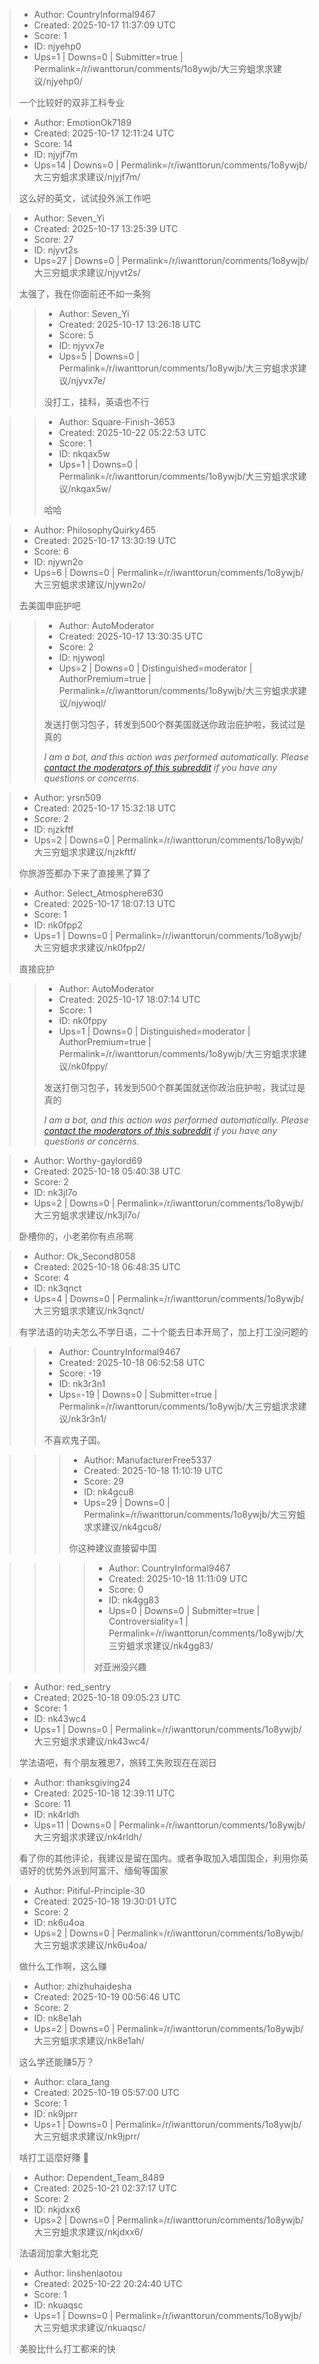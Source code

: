 > - Author: CountryInformal9467
> - Created: 2025-10-17 11:37:09 UTC
> - Score: 1
> - ID: njyehp0
> - Ups=1 | Downs=0 | Submitter=true | Permalink=/r/iwanttorun/comments/1o8ywjb/大三穷蛆求求建议/njyehp0/
>
> 一个比较好的双非工科专业

> - Author: EmotionOk7189
> - Created: 2025-10-17 12:11:24 UTC
> - Score: 14
> - ID: njyjf7m
> - Ups=14 | Downs=0 | Permalink=/r/iwanttorun/comments/1o8ywjb/大三穷蛆求求建议/njyjf7m/
>
> 这么好的英文，试试投外派工作吧

> - Author: Seven_Yi
> - Created: 2025-10-17 13:25:39 UTC
> - Score: 27
> - ID: njyvt2s
> - Ups=27 | Downs=0 | Permalink=/r/iwanttorun/comments/1o8ywjb/大三穷蛆求求建议/njyvt2s/
>
> 太强了，我在你面前还不如一条狗

>> - Author: Seven_Yi
>> - Created: 2025-10-17 13:26:18 UTC
>> - Score: 5
>> - ID: njyvx7e
>> - Ups=5 | Downs=0 | Permalink=/r/iwanttorun/comments/1o8ywjb/大三穷蛆求求建议/njyvx7e/
>>
>> 没打工，挂科，英语也不行

>> - Author: Square-Finish-3653
>> - Created: 2025-10-22 05:22:53 UTC
>> - Score: 1
>> - ID: nkqax5w
>> - Ups=1 | Downs=0 | Permalink=/r/iwanttorun/comments/1o8ywjb/大三穷蛆求求建议/nkqax5w/
>>
>> 哈哈

> - Author: PhilosophyQuirky465
> - Created: 2025-10-17 13:30:19 UTC
> - Score: 6
> - ID: njywn2o
> - Ups=6 | Downs=0 | Permalink=/r/iwanttorun/comments/1o8ywjb/大三穷蛆求求建议/njywn2o/
>
> 去美国申庇护吧

>> - Author: AutoModerator
>> - Created: 2025-10-17 13:30:35 UTC
>> - Score: 2
>> - ID: njywoql
>> - Ups=2 | Downs=0 | Distinguished=moderator | AuthorPremium=true | Permalink=/r/iwanttorun/comments/1o8ywjb/大三穷蛆求求建议/njywoql/
>>
>> 发送打倒习包子，转发到500个群美国就送你政治庇护啦，我试过是真的
>> 
>> *I am a bot, and this action was performed automatically. Please [contact the moderators of this subreddit](/message/compose/?to=/r/iwanttorun) if you have any questions or concerns.*

> - Author: yrsn509
> - Created: 2025-10-17 15:32:18 UTC
> - Score: 2
> - ID: njzkftf
> - Ups=2 | Downs=0 | Permalink=/r/iwanttorun/comments/1o8ywjb/大三穷蛆求求建议/njzkftf/
>
> 你旅游签都办下来了直接黑了算了

> - Author: Select_Atmosphere630
> - Created: 2025-10-17 18:07:13 UTC
> - Score: 1
> - ID: nk0fpp2
> - Ups=1 | Downs=0 | Permalink=/r/iwanttorun/comments/1o8ywjb/大三穷蛆求求建议/nk0fpp2/
>
> 直接庇护

>> - Author: AutoModerator
>> - Created: 2025-10-17 18:07:14 UTC
>> - Score: 1
>> - ID: nk0fppy
>> - Ups=1 | Downs=0 | Distinguished=moderator | AuthorPremium=true | Permalink=/r/iwanttorun/comments/1o8ywjb/大三穷蛆求求建议/nk0fppy/
>>
>> 发送打倒习包子，转发到500个群美国就送你政治庇护啦，我试过是真的
>> 
>> *I am a bot, and this action was performed automatically. Please [contact the moderators of this subreddit](/message/compose/?to=/r/iwanttorun) if you have any questions or concerns.*

> - Author: Worthy-gaylord69
> - Created: 2025-10-18 05:40:38 UTC
> - Score: 2
> - ID: nk3jl7o
> - Ups=2 | Downs=0 | Permalink=/r/iwanttorun/comments/1o8ywjb/大三穷蛆求求建议/nk3jl7o/
>
> 卧槽你的，小老弟你有点吊啊

> - Author: Ok_Second8058
> - Created: 2025-10-18 06:48:35 UTC
> - Score: 4
> - ID: nk3qnct
> - Ups=4 | Downs=0 | Permalink=/r/iwanttorun/comments/1o8ywjb/大三穷蛆求求建议/nk3qnct/
>
> 有学法语的功夫怎么不学日语，二十个能去日本开局了，加上打工没问题的

>> - Author: CountryInformal9467
>> - Created: 2025-10-18 06:52:58 UTC
>> - Score: -19
>> - ID: nk3r3n1
>> - Ups=-19 | Downs=0 | Submitter=true | Permalink=/r/iwanttorun/comments/1o8ywjb/大三穷蛆求求建议/nk3r3n1/
>>
>> 不喜欢鬼子国。

>>> - Author: ManufacturerFree5337
>>> - Created: 2025-10-18 11:10:19 UTC
>>> - Score: 29
>>> - ID: nk4gcu8
>>> - Ups=29 | Downs=0 | Permalink=/r/iwanttorun/comments/1o8ywjb/大三穷蛆求求建议/nk4gcu8/
>>>
>>> 你这种建议直接留中国

>>>> - Author: CountryInformal9467
>>>> - Created: 2025-10-18 11:11:09 UTC
>>>> - Score: 0
>>>> - ID: nk4gg83
>>>> - Ups=0 | Downs=0 | Submitter=true | Controversiality=1 | Permalink=/r/iwanttorun/comments/1o8ywjb/大三穷蛆求求建议/nk4gg83/
>>>>
>>>> 对亚洲没兴趣

> - Author: red_sentry
> - Created: 2025-10-18 09:05:23 UTC
> - Score: 1
> - ID: nk43wc4
> - Ups=1 | Downs=0 | Permalink=/r/iwanttorun/comments/1o8ywjb/大三穷蛆求求建议/nk43wc4/
>
> 学法语吧，有个朋友雅思7，旅转工失败现在在润日

> - Author: thanksgiving24
> - Created: 2025-10-18 12:39:11 UTC
> - Score: 11
> - ID: nk4rldh
> - Ups=11 | Downs=0 | Permalink=/r/iwanttorun/comments/1o8ywjb/大三穷蛆求求建议/nk4rldh/
>
> 看了你的其他评论，我建议是留在国内。或者争取加入墙国国企，利用你英语好的优势外派到阿富汗、缅甸等国家

> - Author: Pitiful-Principle-30
> - Created: 2025-10-18 19:30:01 UTC
> - Score: 2
> - ID: nk6u4oa
> - Ups=2 | Downs=0 | Permalink=/r/iwanttorun/comments/1o8ywjb/大三穷蛆求求建议/nk6u4oa/
>
> 做什么工作啊，这么赚

> - Author: zhizhuhaidesha
> - Created: 2025-10-19 00:56:46 UTC
> - Score: 2
> - ID: nk8e1ah
> - Ups=2 | Downs=0 | Permalink=/r/iwanttorun/comments/1o8ywjb/大三穷蛆求求建议/nk8e1ah/
>
> 这么学还能赚5万？

> - Author: clara_tang
> - Created: 2025-10-19 05:57:00 UTC
> - Score: 1
> - ID: nk9jprr
> - Ups=1 | Downs=0 | Permalink=/r/iwanttorun/comments/1o8ywjb/大三穷蛆求求建议/nk9jprr/
>
> 啥打工這麼好賺 🤣

> - Author: Dependent_Team_8489
> - Created: 2025-10-21 02:37:17 UTC
> - Score: 2
> - ID: nkjdxx6
> - Ups=2 | Downs=0 | Permalink=/r/iwanttorun/comments/1o8ywjb/大三穷蛆求求建议/nkjdxx6/
>
> 法语润加拿大魁北克

> - Author: linshenlaotou
> - Created: 2025-10-22 20:24:40 UTC
> - Score: 1
> - ID: nkuaqsc
> - Ups=1 | Downs=0 | Permalink=/r/iwanttorun/comments/1o8ywjb/大三穷蛆求求建议/nkuaqsc/
>
> 美股比什么打工都来的快
